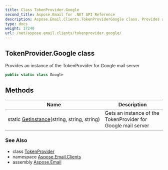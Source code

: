 ```yaml
---
title: Class TokenProvider.Google
second_title: Aspose.Email for .NET API Reference
description: Aspose.Email.Clients.TokenProviderGoogle class. Provides an instance of the TokenProvider for Google mail server
type: docs
weight: 17240
url: /net/aspose.email.clients/tokenprovider.google/
---
```

## TokenProvider.Google class

Provides an instance of the TokenProvider for Google mail server

```csharp
public static class Google
```

## Methods

| Name | Description |
| --- | --- |
| static [GetInstance](../../aspose.email.clients/google/getinstance/)(string, string, string) | Gets an instance of the TokenProvider for Google mail server |

### See Also

* class [TokenProvider](../tokenprovider/)
* namespace [Aspose.Email.Clients](../../aspose.email.clients/)
* assembly [Aspose.Email](../../)


